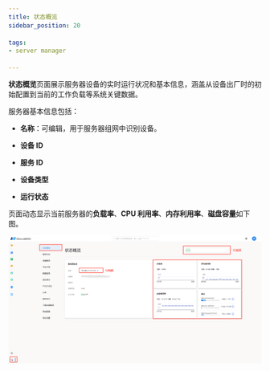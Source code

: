 ```yaml
---
title: 状态概览
sidebar_position: 20

tags: 
- server manager

---
```


**状态概览**页面展示服务器设备的实时运行状况和基本信息，涵盖从设备出厂时的初始配置到当前的工作负载等系统关键数据。

服务器基本信息包括：

+ **名称**：可编辑，用于服务器组网中识别设备。

+ **设备 ID** 

+ **服务 ID**

+ **设备类型**

+ **运行状态**

页面动态显示当前服务器的**负载率**、**CPU 利用率**、**内存利用率**、**磁盘容量**如下图。

![状态概览](./状态概览.png "状态概览")
